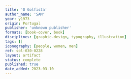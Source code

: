 ```yaml
---
title: 'O Golfista'
author_name: 'SAM'
year: y1973
origin: Portugal
publisher: 'unknown publisher'
formats: [book-cover, book]
disciplines: [graphic-design, typography, illustration]
tags: []
iconography: [people, women, men]
ref: sol-030-0228
layout: artifact
status: complete
published: true
date_added: 2023-03-10
---
```

